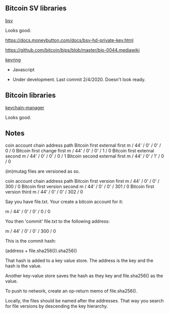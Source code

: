 
## Bitcoin SV libraries

[bsv](https://github.com/moneybutton/bsv)

Looks good.

https://docs.moneybutton.com/docs/bsv-hd-private-key.html

https://github.com/bitcoin/bips/blob/master/bip-0044.mediawiki


[keyring](https://github.com/BitbossIO/keyring)

* Javascript

* Under development. Last commit 2/4/2020. Doesn't look ready.


## Bitcoin libraries

[keychain-manager](https://github.com/iost-official/keychain-manager)

Looks good.

## Notes

coin    account chain       address path
Bitcoin first   external    first   m / 44' / 0' / 0' / 0 / 0
Bitcoin first   change      first   m / 44' / 0' / 0' / 1 / 0
Bitcoin first   external    second  m / 44' / 0' / 0' / 0 / 1
Bitcoin second  external    first   m / 44' / 0' / 1' / 0 / 0

(im)mutag files are versioned as so.

coin    account chain       address path
Bitcoin first   version     first   m / 44' / 0' / 0' / 300 / 0
Bitcoin first   version     second  m / 44' / 0' / 0' / 301 / 0
Bitcoin first   version     third   m / 44' / 0' / 0' / 302 / 0


Say you have file.txt. Your create a bitcoin account for it:

m / 44' / 0' / 0' / 0 / 0

You then 'commit' file.txt to the following address:

m / 44' / 0' / 0' / 300 / 0

This is the commit hash:

(address + file.sha256()).sha256()

That hash is added to a key value store. The address is the key and the hash is the value.

Another key-value store saves the hash as they key and file.sha256() as the value.

To push to network, create an op-return memo of file.sha256().

Locally, the files should be named after the addresses. That way you search for file versions by descending the key hierarchy.
